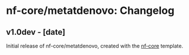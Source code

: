 # nf-core/metatdenovo: Changelog

## v1.0dev - [date]
Initial release of nf-core/metatdenovo, created with the [nf-core](http://nf-co.re/) template.
